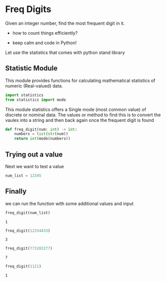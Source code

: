 # Freq Digits


Given an integer number, find the most frequent digit in it.

- how to count things efficiently?

- keep calm and code in Python!

Let use the statistics that comes with python stand library

## Statistic Module

This module provides functions for calculating mathematical statistics of numeric (Real-valued) data.


```python
import statistics 
from statistics import mode 
```

This module statistics offers a Single mode (most common value) of discrete or nominal data.
The values or method to find this is to convert the vaules into a string and then back again once the frequent digit is
found


```python
def freq_digit(num: int) -> int:
    numbers = list(str(num))
    return int(mode(numbers))
```

## Trying out a value

Next we want to test a value


```python
num_list = 12345
```

## Finally 

we can run the function with some additional values and input


```python
freq_digit(num_list)
```




    1




```python
freq_digit(12334433)
```




    3




```python
freq_digit(773283277)
```




    7




```python
freq_digit(1121)
```




    1


